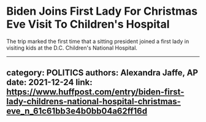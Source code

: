 # Biden Joins First Lady For Christmas Eve Visit To Children's Hospital

The trip marked the first time that a sitting president joined a first lady in visiting kids at the D.C. Children's National Hospital.

---
category: POLITICS
authors: Alexandra Jaffe, AP
date: 2021-12-24
link: https://www.huffpost.com/entry/biden-first-lady-childrens-national-hospital-christmas-eve_n_61c61bb3e4b0bb04a62ff16d
---
